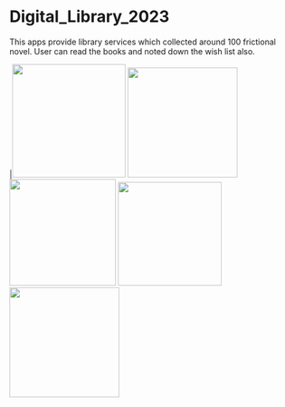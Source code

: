 # Digital_Library_2023
This apps provide library services which collected around 100 frictional novel. User can read the books and noted down the wish list also.

|<img width="200" src="https://user-images.githubusercontent.com/43768410/232931683-26ccbbd6-b1ba-4404-b586-bddfa38c1cc9.png">
<img width="194" src="https://user-images.githubusercontent.com/43768410/232931737-df476514-7150-436b-8c5d-75cd5a4a74ae.png">
<img width="188" src="https://user-images.githubusercontent.com/43768410/232931880-d5814e50-3d4a-4999-b289-fd71199f5b2e.png">
<img width="183" src="https://user-images.githubusercontent.com/43768410/232935069-9f4c57f9-9dc7-4142-960e-a0239669ad71.gif">
<img width="194" src="https://user-images.githubusercontent.com/43768410/232935769-c32f87bb-34d5-4f24-b7ed-94989c9b60ca.gif">

